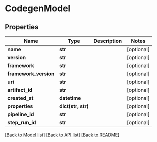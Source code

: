 # CodegenModel

## Properties
Name | Type | Description | Notes
------------ | ------------- | ------------- | -------------
**name** | **str** |  | [optional] 
**version** | **str** |  | [optional] 
**framework** | **str** |  | [optional] 
**framework_version** | **str** |  | [optional] 
**uri** | **str** |  | [optional] 
**artifact_id** | **str** |  | [optional] 
**created_at** | **datetime** |  | [optional] 
**properties** | **dict(str, str)** |  | [optional] 
**pipeline_id** | **str** |  | [optional] 
**step_run_id** | **str** |  | [optional] 

[[Back to Model list]](../README.md#documentation-for-models) [[Back to API list]](../README.md#documentation-for-api-endpoints) [[Back to README]](../README.md)


